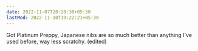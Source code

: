 ```yaml
---
date: 2022-11-07T20:28:30+05:30
lastMod: 2022-11-10T19:22:21+05:30
---
```


Got Platinum Preppy, Japanese nibs are so much better than anything I've used before, way less scratchy. (edited)
